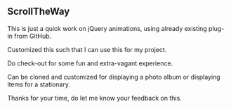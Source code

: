 ## ScrollTheWay

This is just a quick work on jQuery animations, using already existing plug-in from GitHub. 

Customized this such that I can use this for my project.

Do check-out for some fun and extra-vagant experience. 

Can be cloned and customized for displaying a photo album or displaying items for a stationary. 

Thanks for your time, do let me know your feedback on this.

